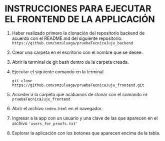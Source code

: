 # INSTRUCCIONES PARA EJECUTAR EL FRONTEND DE LA APPLICACIÓN

1.  Haber realizado primero la clonación del repositorio backend de acuerdo con el README.md del siguiente repositorio.
	`https://github.com/smzuluaga/pruebaTecnicaJuju_backend`

2. Crear una carpeta en el escritorio con el nombre que se desee.

3. Abrir la terminal de git bash dentro de la carpeta creada.

4. Ejecutar el siguiente comando en la terminal

	`git clone https://github.com/smzuluaga/pruebaTecnicaJuju_frontend.git`
5. Acceder a la carpeta que acabamos de clonar con el comando
	`cd pruebaTecnicaJuju_frontend`
6. Abrir el archivo `index.html` en el navegador.
7. Ingresar a la app con un usuario y una clave de las que aparecen en el archivo `'users_for_proofs.txt'`
8. Explorar la aplicación con los botones que aparecen encima de la tabla.
